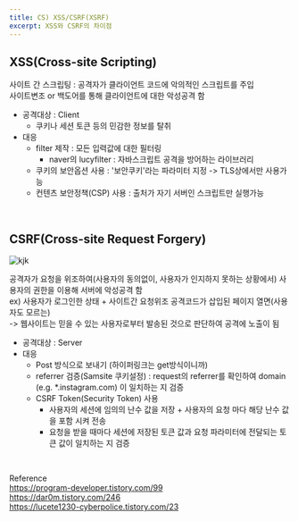 ```yaml
---
title: CS) XSS/CSRF(XSRF)
excerpt: XSS와 CSRF의 차이점
---
```

 
## XSS(Cross-site Scripting)
사이트 간 스크립팅 : 공격자가 클라이언트 코드에 악의적인 스크립트를 주입  
사이트변조 or 백도어를 통해 클라이언트에 대한 악성공격 함
- 공격대상 : Client
  - 쿠키나 세션 토큰 등의 민감한 정보를 탈취
- 대응
  - filter 제작 : 모든 입력값에 대한 필터링
    - naver의 lucyfilter :  자바스크립트 공격을 방어하는 라이브러리
  - 쿠키의 보안옵션 사용 : '보안쿠키'라는 파라미터 지정 -> TLS상에서만 사용가능
  - 컨텐츠 보안정책(CSP) 사용 : 출처가 자기 서버인 스크립트만 실행가능

<br/>

## CSRF(Cross-site Request Forgery)

![kjk](https://user-images.githubusercontent.com/103614357/185797494-e96b26b4-8647-4dd2-9bbf-05363cb0e8bb.png)  

공격자가 요청을 위조하여(사용자의 동의없이, 사용자가 인지하지 못하는 상황에서) 사용자의 권한을 이용해 서버에 악성공격 함  
ex) 사용자가 로그인한 상태 + 사이트간 요청위조 공격코드가 삽입된 페이지 열면(사용자도 모르는)  
-> 웹사이트는 믿을 수 있는 사용자로부터 발송된 것으로 판단하여 공격에 노출이 됨  

- 공격대상 : Server
- 대응
  - Post 방식으로 보내기 (하이퍼링크는 get방식이니까)
  - referrer 검증(Samsite 쿠키설정) : request의 referrer를 확인하여 domain (e.g. \*.instagram.com) 이 일치하는 지 검증
  - CSRF Token(Security Token) 사용
    - 사용자의 세션에 임의의 난수 값을 저장 + 사용자의 요청 마다 해당 난수 값을 포함 시켜 전송
    - 요청을 받을 때마다 세션에 저장된 토큰 값과 요청 파라미터에 전달되는 토큰 값이 일치하는 지 검증

<br/>

Reference  
https://program-developer.tistory.com/99  
https://dar0m.tistory.com/246  
https://lucete1230-cyberpolice.tistory.com/23
<br/>
